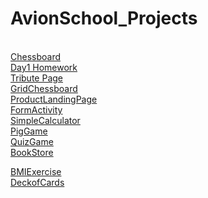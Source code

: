 

# AvionSchool_Projects
\
[Chessboard](https://leonram1245.github.io/batch5-activities/Chessboard/)
\
[Day1 Homework](https://leonram1245.github.io/batch5-activities/Day%201/)
\
[Tribute Page](https://leonram1245.github.io/batch5-activities/Tribute%20Page/)
\
[GridChessboard](https://leonram1245.github.io/batch5-activities/Grid_Chessboard/)
\
[ProductLandingPage](https://leonram1245.github.io/batch5-activities/Product%20Landing%20Page/#)
\
[FormActivity](https://leonram1245.github.io/batch5-activities/Form_Activity/)
\
[SimpleCalculator](https://leonram1245.github.io/batch5-activities/Simple%20Calculator/)
\
[PigGame](https://leonram1245.github.io/batch5-pig-game/)
\
[QuizGame](https://leonram1245.github.io/batch5-activities/Quiz%20Game/)
\
[BookStore](https://leonram1245.github.io/batch5-activities/BookStore/)

[BMIExercise](https://jsfiddle.net/ybvLpqmh/10/)
\
[DeckofCards](https://jsfiddle.net/z0qshw3u/)



